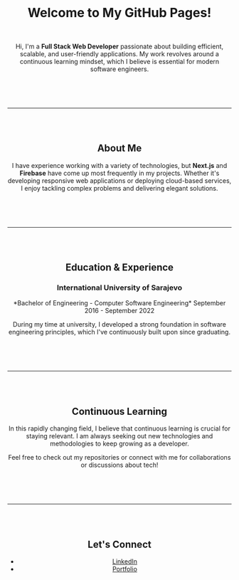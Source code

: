 <div align="center">
<br/>

<h1>Welcome to My GitHub Pages!</h1>
<br/>

Hi, I'm a **Full Stack Web Developer** passionate about building efficient, scalable, and user-friendly applications. My work revolves around a continuous learning mindset, which I believe is essential for modern software engineers.

<br/>
<br/>
<br/>

---
<br/>
<br/>

<h2>About Me</h2>

I have experience working with a variety of technologies, but **Next.js** and **Firebase** have come up most frequently in my projects. Whether it's developing responsive web applications or deploying cloud-based services, I enjoy tackling complex problems and delivering elegant solutions.

<br/>
<br/>
<br/>

---
<br/>
<br/>

<h2>Education & Experience</h2>

<h3>International University of Sarajevo</h3> 
*Bachelor of Engineering - Computer Software Engineering*  
September 2016 - September 2022  

During my time at university, I developed a strong foundation in software engineering principles, which I've continuously built upon since graduating.

<br/>
<br/>
<br/>

---
<br/>
<br/>

<h2>Continuous Learning</h2>

In this rapidly changing field, I believe that continuous learning is crucial for staying relevant. I am always seeking out new technologies and methodologies to keep growing as a developer.

Feel free to check out my repositories or connect with me for collaborations or discussions about tech!

<br/>
<br/>
<br/>

---
<br/>
<br/>

<h2>Let's Connect</h2>

- [LinkedIn](https://www.linkedin.com/in/armin-isakovi%C4%87-b07b24215/)  
- [Portfolio](https://portofolio-phi-sepia.vercel.app/signin)

<br/>

</div>
